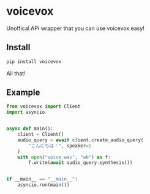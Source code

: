 # voicevox
Unoffical API wrapper that you can use voicevox easy!

## Install
```sh
pip install voicevox
```

All that!

## Example
```python
from voicevox import Client
import asyncio


async def main():
    client = Client()
    audio_query = await client.create_audio_query(
        "こんにちは！", speaker=1
    )
    with open("voice.wav", "wb") as f:
        f.write(await audio_query.synthesis())


if __main__ == "__main__":
    asyncio.run(main())
```
